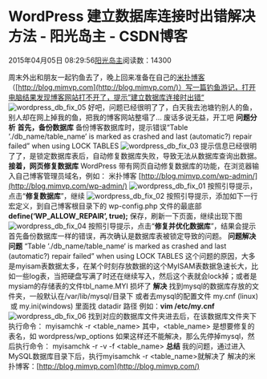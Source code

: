 
# WordPress 建立数据库连接时出错解决方法 - 阳光岛主 - CSDN博客

2015年04月05日 08:29:56[阳光岛主](https://me.csdn.net/sunboy_2050)阅读数：14300



周末外出和朋友一起钓鱼去了，晚上回来准备在自己的[米扑博客](http://blog.mimvp.com/)（[http://blog.mimvp.com](http://blog.mimvp.com/)）写一篇钓鱼游记，打开电脑结果发现博客网站打不开了，提示”建立数据库连接时出错“
![wordpress_db_fix_05](http://cdn-blog.mimvp.com/wp-content/uploads/2015/03/wordpress_db_fix_05.png)
好吧，问题已经很明了了，白天我去池塘钓别人的鱼，别人却在网上掉我的鱼，把我的博客网站整塌了…
废话多说无益，开工吧
**问题分析**
**首先，备份数据库**
备份博客数据库时，提示错误“Table ‘./db_name/table_name’ is marked as crashed and last (automatic?) repair failed” when using LOCK TABLES
![wordpress_db_fix_03](http://cdn-blog.mimvp.com/wp-content/uploads/2015/03/wordpress_db_fix_031.png)
提示信息已经很明了了，是锁定数据库表后，自动修复数据库失败，导致无法从数据库查询出数据。
**接着，网页修复数据库**
WordPress 带有网页自动修复数据库的功能，在浏览器输入自己博客管理员域名，例如： 米扑博客
[http://blog.mimvp.com/wp-admin/](http://blog.mimvp.com/wp-admin/)
![wordpress_db_fix_01](http://cdn-blog.mimvp.com/wp-content/uploads/2015/03/wordpress_db_fix_011.png)
按照引导提示，点击“**修复数据库**”，继续
![wordpress_db_fix_02](http://cdn-blog.mimvp.com/wp-content/uploads/2015/03/wordpress_db_fix_021.png)
按照引导提示，添加如下一行宏定义，到自己博客根目录下的 wp-config.php 文件的最底部
**define(‘WP_ALLOW_REPAIR’, true);**
保存，刷新一下页面，继续出现下图
![wordpress_db_fix_04](http://cdn-blog.mimvp.com/wp-content/uploads/2015/03/wordpress_db_fix_041.png)
按照引导提示，点击“**修复并优化数据库**”，结果会提示首先备份数据库一样的错误，再次确认是数据库表被锁定导致的问题。
**问题解决**
**问题**
“Table ‘./db_name/table_name‘ is marked as crashed and last (automatic?) repair failed” when using LOCK TABLES
这个问题的原因，大多是myisam表数据太多，在某个时刻存放数据的这个MyISAM表数据急速长大，比如一些log表，当把硬盘写满了时还在继续写入，然后这个表就会lock掉；或者是mysiam的存储表的文件tbl_name.MYI 损坏了
**解决**
找到mysql的数据库存放的文件夹，一般默认在/var/lib/mysql/目录下
或者去mysql的配置文件 my.cnf (linux)  或 my.ini(windows) 里面找 datadir 路径
例如：**vim /etc/my.cnf**
![wordpress_db_fix_06](http://cdn-blog.mimvp.com/wp-content/uploads/2015/03/wordpress_db_fix_06.png)
找到对应的数据库文件夹进去后，在该数据库文件夹下执行命令：
myisamchk -r <table_name>
其中，<table_name> 是想要修复的表名，如 wordpress/wp_options
如果这样还不能解决，那么先停掉mysql，然后执行命令：
myisamchk -r -v -f <table_name>
**总结**
我的问题，通过进入MySQL数据库目录下后，执行myisamchk -r <table_name>就解决了
解决的米扑博客：[http://blog.mimvp.com](http://blog.mimvp.com/)


